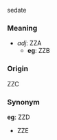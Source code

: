 sedate
### Meaning
+ _adj_: ZZA
    + __eg__: ZZB

### Origin

ZZC

### Synonym

__eg__: ZZD

+ ZZE



